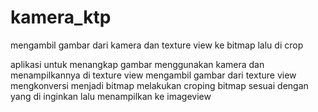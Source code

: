 # kamera_ktp
mengambil gambar dari kamera dan texture view ke bitmap lalu di crop

aplikasi untuk menangkap gambar menggunakan kamera dan menampilkannya di texture view 
mengambil gambar dari texture view
mengkonversi menjadi bitmap
melakukan croping bitmap sesuai dengan yang di inginkan lalu menampilkan ke imageview

